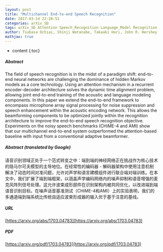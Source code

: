 ```yaml
---
layout: post
title: "Multichannel End-to-end Speech Recognition"
date: 2017-03-14 22:28:51
categories: arXiv_SD
tags: arXiv_SD Attention Speech_Recognition Language_Model Recognition
author: Tsubasa Ochiai, Shinji Watanabe, Takaaki Hori, John R. Hershey
mathjax: true
---
```


* content
{:toc}

##### Abstract
The field of speech recognition is in the midst of a paradigm shift: end-to-end neural networks are challenging the dominance of hidden Markov models as a core technology. Using an attention mechanism in a recurrent encoder-decoder architecture solves the dynamic time alignment problem, allowing joint end-to-end training of the acoustic and language modeling components. In this paper we extend the end-to-end framework to encompass microphone array signal processing for noise suppression and speech enhancement within the acoustic encoding network. This allows the beamforming components to be optimized jointly within the recognition architecture to improve the end-to-end speech recognition objective. Experiments on the noisy speech benchmarks (CHiME-4 and AMI) show that our multichannel end-to-end system outperformed the attention-based baseline with input from a conventional adaptive beamformer.

##### Abstract (translated by Google)
语音识别领域正处于一个范式转变之中：端到端的神经网络正在挑战作为核心技术的隐马尔可夫模型的主导地位。在经常性的编码器 - 解码器架构中使用注意机制解决了动态时间对准问题，允许对声学和语言建模组件进行联合端对端训练。在本文中，我们扩展了端到端框架，以涵盖声学编码网络内的噪声抑制和语音增强的麦克风阵列信号处理。这允许波束成形部件在识别架构内被共同优化，以改进端到端语音识别目标。在噪声话音基准测试（CHiME-4和AMI）上的实验表明，我们的多通道端到端系统比传统自适应波束形成器的输入优于基于注意的基线。

##### URL
[https://arxiv.org/abs/1703.04783](https://arxiv.org/abs/1703.04783)

##### PDF
[https://arxiv.org/pdf/1703.04783](https://arxiv.org/pdf/1703.04783)

